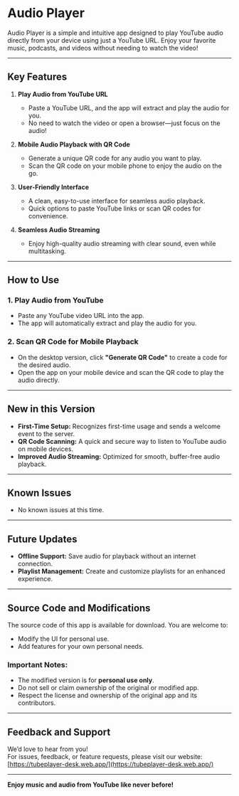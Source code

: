 # Audio Player

Audio Player is a simple and intuitive app designed to play YouTube audio directly from your device using just a YouTube URL. Enjoy your favorite music, podcasts, and videos without needing to watch the video!

---

## Key Features

1. **Play Audio from YouTube URL**  
   - Paste a YouTube URL, and the app will extract and play the audio for you.  
   - No need to watch the video or open a browser—just focus on the audio!

2. **Mobile Audio Playback with QR Code**  
   - Generate a unique QR code for any audio you want to play.  
   - Scan the QR code on your mobile phone to enjoy the audio on the go.

3. **User-Friendly Interface**  
   - A clean, easy-to-use interface for seamless audio playback.  
   - Quick options to paste YouTube links or scan QR codes for convenience.

4. **Seamless Audio Streaming**  
   - Enjoy high-quality audio streaming with clear sound, even while multitasking.

---

## How to Use

### 1. Play Audio from YouTube  
   - Paste any YouTube video URL into the app.  
   - The app will automatically extract and play the audio for you.

### 2. Scan QR Code for Mobile Playback  
   - On the desktop version, click **"Generate QR Code"** to create a code for the desired audio.  
   - Open the app on your mobile device and scan the QR code to play the audio directly.

---

## New in this Version

- **First-Time Setup:** Recognizes first-time usage and sends a welcome event to the server.  
- **QR Code Scanning:** A quick and secure way to listen to YouTube audio on mobile devices.  
- **Improved Audio Streaming:** Optimized for smooth, buffer-free audio playback.

---

## Known Issues

- No known issues at this time.

---

## Future Updates

- **Offline Support:** Save audio for playback without an internet connection.  
- **Playlist Management:** Create and customize playlists for an enhanced experience.

---

## Source Code and Modifications

The source code of this app is available for download. You are welcome to:

- Modify the UI for personal use.
- Add features for your own personal needs.

### Important Notes:
- The modified version is for **personal use only**.  
- Do not sell or claim ownership of the original or modified app.  
- Respect the license and ownership of the original app and its contributors.

---

## Feedback and Support

We’d love to hear from you!  
For issues, feedback, or feature requests, please visit our website:  
[https://tubeplayer-desk.web.app/](https://tubeplayer-desk.web.app/)  

---

**Enjoy music and audio from YouTube like never before!**

